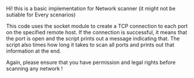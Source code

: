 Hi! this is a basic implementation for Network scanner (it might not be sutiable for Every scenarios)

This code uses the socket module to create a TCP connection to each port on the specified remote host. If the connection is successful, it means that the port is open and the script prints out a message indicating that. The script also times how long it takes to scan all ports and prints out that information at the end.

Again, please ensure that you have permission and legal rights before scanning any network ! 

